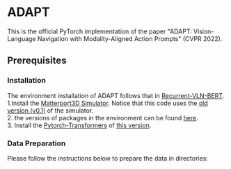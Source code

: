 # ADAPT

This is the official PyTorch implementation of the paper "ADAPT: Vision-Language Navigation with Modality-Aligned Action Prompts" (CVPR 2022).

## Prerequisites

### Installation
The environment installation of ADAPT follows that in [Recurrent-VLN-BERT](https://github.com/YicongHong/Recurrent-VLN-BERT).
<br>
1.Install the [Matterport3D Simulator](https://github.com/peteanderson80/Matterport3DSimulator). Notice that this code uses the [old version (v0.1)](https://github.com/peteanderson80/Matterport3DSimulator/tree/v0.1) of the simulator.
<br>
2. the versions of packages in the environment can be found [here](https://github.com/YicongHong/Recurrent-VLN-BERT/blob/main/recurrent-vln-bert.yml).
<br>
3. Install the [Pytorch-Transformers](https://github.com/huggingface/transformers) of [this version](https://github.com/huggingface/transformers/tree/067923d3267325f525f4e46f357360c191ba562e). 

### Data Preparation
Please follow the instructions below to prepare the data in directories:

